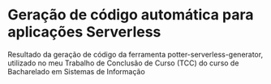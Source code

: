 # Geração de código automática para aplicações Serverless 
Resultado da geração de código da ferramenta potter-serverless-generator, utilizado no meu Trabalho de Conclusão de Curso (TCC) do curso de Bacharelado em Sistemas de Informação
